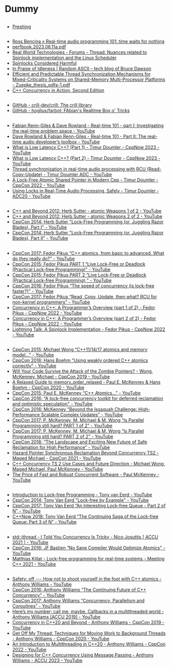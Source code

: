 
# Dummy

## 

- [Preshing](https://forum.juce.com/t/std-atomic-lock-freedom/50436/8)

##

- [Ross Bencina » Real-time audio programming 101: time waits for nothing](http://www.rossbencina.com/code/real-time-audio-programming-101-time-waits-for-nothing)
- [perfbook.2023.06.11a.pdf](https://mirrors.edge.kernel.org/pub/linux/kernel/people/paulmck/perfbook/perfbook.2023.06.11a.pdf)
- [Real World Technologies - Forums - Thread: Nuances related to Spinlock implementation and the Linux Scheduler](https://www.realworldtech.com/forum/?threadid=189711&amp;curpostid=189723)
- [Spinlocks Considered Harmful](https://matklad.github.io/2020/01/02/spinlocks-considered-harmful.html)
- [In Praise of Idleness | Random ASCII – tech blog of Bruce Dawson](https://randomascii.wordpress.com/2012/06/05/in-praise-of-idleness/)
- [Efficient and Predictable Thread Synchronization Mechanisms for Mixed-Criticality Systems on Shared-Memory Multi-Processor Platforms - Zuepke_thesis_pdfa-1.pdf](https://kola.opus.hbz-nrw.de/frontdoor/deliver/index/docId/2140/file/Zuepke_thesis_pdfa-1.pdf)
- [C++ Concurrency in Action, Second Edition](https://www.manning.com/books/c-plus-plus-concurrency-in-action-second-edition)

##

- [GitHub - crill-dev/crill: The crill library](https://github.com/crill-dev/crill)
- [GitHub - hogliux/farbot: FAbian's Realtime Box o' Tricks](https://github.com/hogliux/farbot)

##

- [Fabian Renn-Giles &amp; Dave Rowland - Real-time 101 - part I: Investigating the real-time problem space - YouTube](https://www.youtube.com/watch?v=Q0vrQFyAdWI)
- [Dave Rowland &amp; Fabian Renn-Giles - Real-time 101 - Part II: The real-time audio developer’s toolbox - YouTube](https://www.youtube.com/watch?v=PoZAo2Vikbo)
- [What is Low Latency C++? (Part 1) - Timur Doumler - CppNow 2023 - YouTube](https://www.youtube.com/watch?v=EzmNeAhWqVs)
- [What is Low Latency C++? (Part 2) - Timur Doumler - CppNow 2023 - YouTube](https://www.youtube.com/watch?v=5uIsadq-nyk)
- [Thread synchronisation in real-time audio processing with RCU (Read-Copy-Update) - Timur Doumler ADC - YouTube](https://www.youtube.com/watch?v=7fKxIZOyBCE&amp;t=253s)
- [A Lock-Free Atomic Shared Pointer in Modern Cpp - Timur Doumler - CppCon 2022 - YouTube](https://www.youtube.com/watch?v=gTpubZ8N0no)
- [Using Locks in Real-Time Audio Processing, Safely - Timur Doumler - ADC20 - YouTube](https://www.youtube.com/watch?v=zrWYJ6FdOFQ)

##

- [C++ and Beyond 2012: Herb Sutter - atomic Weapons 1 of 2 - YouTube](https://www.youtube.com/watch?v=A8eCGOqgvH4&amp;themeRefresh=1)
- [C++ and Beyond 2012: Herb Sutter - atomic Weapons 2 of 2 - YouTube](https://www.youtube.com/watch?v=KeLBd2EJLOU)
- [CppCon 2014: Herb Sutter "Lock-Free Programming (or, Juggling Razor Blades), Part I" - YouTube](https://www.youtube.com/watch?v=c1gO9aB9nbs)
- [CppCon 2014: Herb Sutter "Lock-Free Programming (or, Juggling Razor Blades), Part II" - YouTube](https://www.youtube.com/watch?v=CmxkPChOcvw)

##

- [CppCon 2017: Fedor Pikus “C++ atomics, from basic to advanced. What do they really do?” - YouTube](https://www.youtube.com/watch?v=ZQFzMfHIxng)
- [CppCon 2015: Fedor Pikus PART 1 “Live Lock-Free or Deadlock (Practical Lock-free Programming)" - YouTube](https://www.youtube.com/watch?v=lVBvHbJsg5Y)
- [CppCon 2015: Fedor Pikus PART 2 “Live Lock-Free or Deadlock (Practical Lock-free Programming) ” - YouTube](https://www.youtube.com/watch?v=1obZeHnAwz4)
- [CppCon 2016: Fedor Pikus “The speed of concurrency (is lock-free faster?)" - YouTube](https://www.youtube.com/watch?v=9hJkWwHDDxs)
- [CppCon 2017: Fedor Pikus “Read, Copy, Update, then what? RCU for non-kernel programmers” - YouTube](https://www.youtube.com/watch?v=rxQ5K9lo034)
- [Concurrency in C++: A Programmer’s Overview (part 1 of 2) - Fedor Pikus - CppNow 2022 - YouTube](https://www.youtube.com/watch?v=ywJ4cq67-uc)
- [Concurrency in C++: A Programmer’s Overview (part 2 of 2) - Fedor Pikus - CppNow 2022 - YouTube](https://www.youtube.com/watch?v=R0V4xJ9HZpA)
- [Lightning Talk: A Spinlock Implementation - Fedor Pikus - CppNow 2022 - YouTube](https://www.youtube.com/watch?v=rmGJc9PXpuE)

##

- [CppCon 2015: Michael Wong “C++11/14/17 atomics and memory model..." - YouTube](https://www.youtube.com/watch?v=DS2m7T6NKZQ)
- [CppCon 2016: Hans Boehm “Using weakly ordered C++ atomics correctly" - YouTube](https://www.youtube.com/watch?v=M15UKpNlpeM&amp;t=1981s)
- [Will Your Code Survive the Attack of the Zombie Pointers? - Wong, McKenney, Michael - CppCon 2019 - YouTube](https://www.youtube.com/watch?v=7bZQeOGhK84)
- [A Relaxed Guide to memory_order_relaxed - Paul E. McKenney &amp; Hans Boehm - CppCon 2020 - YouTube](https://www.youtube.com/watch?v=cWkUqK71DZ0)
- [CppCon 2015: Paul E. McKenney “C++ Atomics..." - YouTube](https://www.youtube.com/watch?v=ZrNQKpOypqU)
- [CppCon 2016: “A lock-free concurrency toolkit for deferred reclamation and optimistic speculation" - YouTube](https://www.youtube.com/watch?v=uhgrD_B1RhQ)
- [CppCon 2016: McKenney “Beyond the Issaquah Challenge: High-Performance Scalable Complex Updates" - YouTube](https://www.youtube.com/watch?v=qcD2Zj9GgI4)
- [CppCon 2017: P. McKenney, M. Michael &amp; M. Wong “Is Parallel Programming still hard? PART 1 of 2” - YouTube](https://www.youtube.com/watch?v=YM8Xy6oKVQg)
- [CppCon 2017: P. McKenney, M. Michael &amp; M. Wong “Is Parallel Programming still hard? PART 2 of 2” - YouTube](https://www.youtube.com/watch?v=74QjNwYAJ7M)
- [CppCon 2018: “The Landscape and Exciting New Future of Safe Reclamation for High Performance” - YouTube](https://www.youtube.com/watch?v=nvfzQAUpunI)
- [Hazard Pointer Synchronous Reclamation Beyond Concurrency TS2 - Maged Michael - CppCon 2021 - YouTube](https://www.youtube.com/watch?v=lsy8RRq2hHM)
- [C++ Concurrency TS 2 Use Cases and Future Direction - Michael Wong, Maged Michael, Paul McKenney - YouTube](https://www.youtube.com/watch?v=3sO4IrWQPnc)
- [The Price of Fast and Robust Concurrent Software - Paul McKenney - YouTube](https://www.youtube.com/watch?v=_LaRH1gLQEY)

##

- [Introduction to Lock-free Programming - Tony van Eerd - YouTube](https://www.youtube.com/watch?v=RWCadBJ6wTk)
- [CppCon 2014: Tony Van Eerd "Lock-free by Example" - YouTube](https://www.youtube.com/watch?v=Xf35TLFKiO8)
- [CppCon 2017: Tony Van Eerd “An Interesting Lock-free Queue - Part 2 of N” - YouTube](https://www.youtube.com/watch?v=HP2InVqgBFM)
- [C++Now 2018: Tony Van Eerd “The Continuing Saga of the Lock-free Queue: Part 3 of N” - YouTube](https://www.youtube.com/watch?v=mu6XB-WRNxs)

##

- [std::jthread - I Told You Concurrency Is Tricky - Nico Josuttis [ ACCU 2021 ] - YouTube](https://www.youtube.com/watch?v=ln5ERAVXEMY)
- [CppCon 2016: JF Bastien “No Sane Compiler Would Optimize Atomics" - YouTube](https://www.youtube.com/watch?v=IB57wIf9W1k)
- [Matthias Killat - Lock-free programming for real-time systems - Meeting C++ 2021 - YouTube](https://www.youtube.com/watch?v=j2AgjFSFgRc)

##

- [Safety: off --- How not to shoot yourself in the foot with C++ atomics - Anthony Williams - YouTube](https://www.youtube.com/watch?v=ce_2AWH7UJU)
- [CppCon 2016: Anthony Williams “The Continuing Future of C++ Concurrency" - YouTube](https://www.youtube.com/watch?v=FaHJOkOrfNo)
- [CppCon 2017: Anthony Williams “Concurrency, Parallelism and Coroutines” - YouTube](https://www.youtube.com/watch?v=JvHZ_OECOFU)
- [Here’s my number; call me, maybe. Callbacks in a multithreaded world - Anthony Williams [ACCU 2019] - YouTube](https://www.youtube.com/watch?v=7hkqG8i0QaU)
- [Concurrency in C++20 and Beyond - Anthony Williams - CppCon 2019 - YouTube](https://www.youtube.com/watch?v=jozHW_B3D4U)
- [Get Off My Thread: Techniques for Moving Work to Background Threads - Anthony Williams - CppCon 2020 - YouTube](https://www.youtube.com/watch?v=iUKxvEg0zdk)
- [An Introduction to Multithreading in C++20 - Anthony Williams - CppCon 2022 - YouTube](https://www.youtube.com/watch?v=A7sVFJLJM-A)
- [Designing for C++ Concurrency Using Message Passing - Anthony Williams - ACCU 2023 - YouTube](https://www.youtube.com/watch?v=J-z4Mf9u-Sc)
